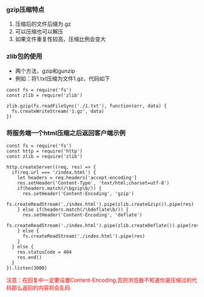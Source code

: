 ### gzip压缩特点
1. 压缩后的文件后缀为.gz
2. 可以压缩也可以解压
3. 如果文件重复性较高，压缩比例会变大

### zlib包的使用
- 两个方法，gzip和gunzip
- 例如：将1.txt压缩为文件1.gz，代码如下
```
const fs = require('fs')
const zlib = require('zlib')

zlib.gzip(fs.readFileSync('./1.txt'), function(err, data) {
  fs.createWriteStream('1.gz', data)
})

```
### 将服务端一个html压缩之后返回客户端示例
```
const fs = require('fs')
const http = require('http')
const zlib = require('zlib')

http.createServer((req, res) => {
  if(req.url === '/index.html') {
    let headers = req.headers['accept-encoding']
    res.setHeader('Content-Type', 'text/html;charset=utf-8')
    if(headers.match(/\bgzip\b/)) {
      res.setHeader('Content-Encoding', 'gzip')
      fs.createReadStream('./index.html').pipe(zlib.createGzip()).pipe(res)
    } else if(headers.match(/\bdeflate\b/)) {
      res.setHeader('Content-Encoding', 'deflate')
      fs.createReadStream('./index.html').pipe(zlib.createDeflate()).pipe(res)
    } else {
      fs.createReadStream('./index.html').pipe(res)
    }
  } else {
    res.statusCode = 404
    res.end()
  }
}).listen(3000)
```
<p style="color: red;">注意：在回复中一定要设置Content-Encoding,否则浏览器不知道你是压缩过的代码那么返回的内容将会乱码</p>


